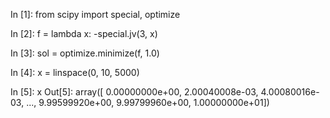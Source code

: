 In [1]: from scipy import special, optimize

In [2]: f = lambda x: -special.jv(3, x)

In [3]: sol = optimize.minimize(f, 1.0)

In [4]: x = linspace(0, 10, 5000)

In [5]: x
Out[5]:
array([  0.00000000e+00,   2.00040008e-03,   4.00080016e-03, ...,
         9.99599920e+00,   9.99799960e+00,   1.00000000e+01])